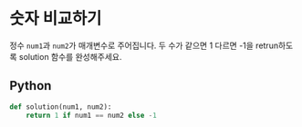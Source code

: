 # 숫자 비교하기
정수 `num1`과 `num2`가 매개변수로 주어집니다. 두 수가 같으면 1 다르면 -1을 retrun하도록 solution 함수를 완성해주세요.

## Python
```python
def solution(num1, num2):
    return 1 if num1 == num2 else -1
```